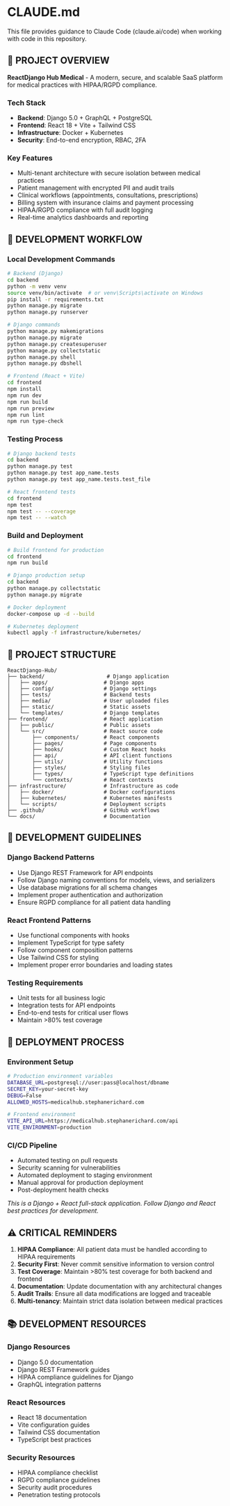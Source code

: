 # CLAUDE.md

This file provides guidance to Claude Code (claude.ai/code) when working with code in this repository.

## 🏥 **PROJECT OVERVIEW**

**ReactDjango Hub Medical** - A modern, secure, and scalable SaaS platform for medical practices with HIPAA/RGPD compliance.

### **Tech Stack**
- **Backend**: Django 5.0 + GraphQL + PostgreSQL
- **Frontend**: React 18 + Vite + Tailwind CSS
- **Infrastructure**: Docker + Kubernetes
- **Security**: End-to-end encryption, RBAC, 2FA

### **Key Features**
- Multi-tenant architecture with secure isolation between medical practices
- Patient management with encrypted PII and audit trails
- Clinical workflows (appointments, consultations, prescriptions)
- Billing system with insurance claims and payment processing
- HIPAA/RGPD compliance with full audit logging
- Real-time analytics dashboards and reporting

## 🚀 **DEVELOPMENT WORKFLOW**

### **Local Development Commands**

```bash
# Backend (Django)
cd backend
python -m venv venv
source venv/bin/activate  # or venv\Scripts\activate on Windows
pip install -r requirements.txt
python manage.py migrate
python manage.py runserver

# Django commands
python manage.py makemigrations
python manage.py migrate
python manage.py createsuperuser
python manage.py collectstatic
python manage.py shell
python manage.py dbshell

# Frontend (React + Vite)
cd frontend
npm install
npm run dev
npm run build
npm run preview
npm run lint
npm run type-check
```

### **Testing Process**

```bash
# Django backend tests
cd backend
python manage.py test
python manage.py test app_name.tests
python manage.py test app_name.tests.test_file

# React frontend tests
cd frontend
npm test
npm test -- --coverage
npm test -- --watch
```

### **Build and Deployment**

```bash
# Build frontend for production
cd frontend
npm run build

# Django production setup
cd backend
python manage.py collectstatic
python manage.py migrate

# Docker deployment
docker-compose up -d --build

# Kubernetes deployment
kubectl apply -f infrastructure/kubernetes/
```

## 📁 **PROJECT STRUCTURE**

```
ReactDjango-Hub/
├── backend/                    # Django application
│   ├── apps/                  # Django apps
│   ├── config/                # Django settings
│   ├── tests/                 # Backend tests
│   ├── media/                 # User uploaded files
│   ├── static/                # Static assets
│   └── templates/             # Django templates
├── frontend/                  # React application
│   ├── public/                # Public assets
│   └── src/                   # React source code
│       ├── components/        # React components
│       ├── pages/             # Page components
│       ├── hooks/             # Custom React hooks
│       ├── api/               # API client functions
│       ├── utils/             # Utility functions
│       ├── styles/            # Styling files
│       ├── types/             # TypeScript type definitions
│       └── contexts/          # React contexts
├── infrastructure/            # Infrastructure as code
│   ├── docker/                # Docker configurations
│   ├── kubernetes/            # Kubernetes manifests
│   └── scripts/               # Deployment scripts
├── .github/                   # GitHub workflows
└── docs/                      # Documentation
```

## 🔧 **DEVELOPMENT GUIDELINES**

### **Django Backend Patterns**
- Use Django REST Framework for API endpoints
- Follow Django naming conventions for models, views, and serializers
- Use database migrations for all schema changes
- Implement proper authentication and authorization
- Ensure RGPD compliance for all patient data handling

### **React Frontend Patterns**
- Use functional components with hooks
- Implement TypeScript for type safety
- Follow component composition patterns
- Use Tailwind CSS for styling
- Implement proper error boundaries and loading states

### **Testing Requirements**
- Unit tests for all business logic
- Integration tests for API endpoints
- End-to-end tests for critical user flows
- Maintain >80% test coverage

## 🚀 **DEPLOYMENT PROCESS**

### **Environment Setup**
```bash
# Production environment variables
DATABASE_URL=postgresql://user:pass@localhost/dbname
SECRET_KEY=your-secret-key
DEBUG=False
ALLOWED_HOSTS=medicalhub.stephanerichard.com

# Frontend environment
VITE_API_URL=https://medicalhub.stephanerichard.com/api
VITE_ENVIRONMENT=production
```

### **CI/CD Pipeline**
- Automated testing on pull requests
- Security scanning for vulnerabilities
- Automated deployment to staging environment
- Manual approval for production deployment
- Post-deployment health checks

*This is a Django + React full-stack application. Follow Django and React best practices for development.*

## ⚠️ **CRITICAL REMINDERS**

1. **HIPAA Compliance**: All patient data must be handled according to HIPAA requirements
2. **Security First**: Never commit sensitive information to version control
3. **Test Coverage**: Maintain >80% test coverage for both backend and frontend
4. **Documentation**: Update documentation with any architectural changes
5. **Audit Trails**: Ensure all data modifications are logged and traceable
6. **Multi-tenancy**: Maintain strict data isolation between medical practices

## 📚 **DEVELOPMENT RESOURCES**

### **Django Resources**
- Django 5.0 documentation
- Django REST Framework guides
- HIPAA compliance guidelines for Django
- GraphQL integration patterns

### **React Resources**
- React 18 documentation
- Vite configuration guides
- Tailwind CSS documentation
- TypeScript best practices

### **Security Resources**
- HIPAA compliance checklist
- RGPD compliance guidelines
- Security audit procedures
- Penetration testing protocols